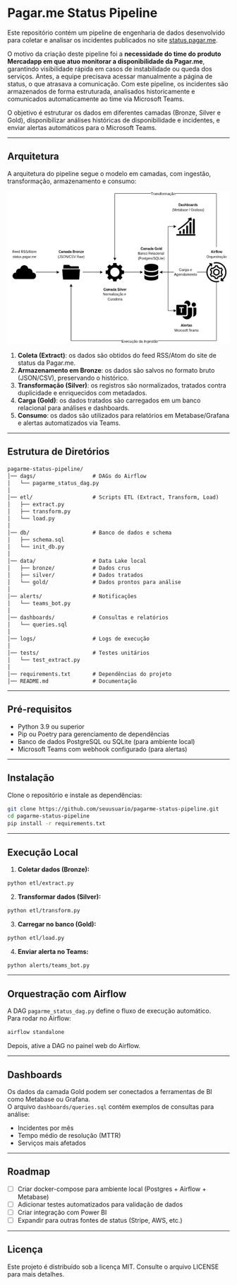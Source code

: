 # Pagar.me Status Pipeline

Este repositório contém um pipeline de engenharia de dados desenvolvido para coletar e analisar os incidentes publicados no site [status.pagar.me](https://status.pagar.me).  

O motivo da criação deste pipeline foi a **necessidade do time do produto Mercadapp em que atuo monitorar a disponibilidade da Pagar.me**, garantindo visibilidade rápida em casos de instabilidade ou queda dos serviços. Antes, a equipe precisava acessar manualmente a página de status, o que atrasava a comunicação. Com este pipeline, os incidentes são armazenados de forma estruturada, analisados historicamente e comunicados automaticamente ao time via Microsoft Teams.

O objetivo é estruturar os dados em diferentes camadas (Bronze, Silver e Gold), disponibilizar análises históricas de disponibilidade e incidentes, e enviar alertas automáticos para o Microsoft Teams.

---


## Arquitetura

A arquitetura do pipeline segue o modelo em camadas, com ingestão, transformação, armazenamento e consumo:

![Arquitetura do Pipeline](docs/arquitetura.png)

1. **Coleta (Extract)**: os dados são obtidos do feed RSS/Atom do site de status da Pagar.me.  
2. **Armazenamento em Bronze**: os dados são salvos no formato bruto (JSON/CSV), preservando o histórico.  
3. **Transformação (Silver)**: os registros são normalizados, tratados contra duplicidade e enriquecidos com metadados.  
4. **Carga (Gold)**: os dados tratados são carregados em um banco relacional para análises e dashboards.  
5. **Consumo**: os dados são utilizados para relatórios em Metabase/Grafana e alertas automatizados via Teams.

---

## Estrutura de Diretórios

```
pagarme-status-pipeline/
│── dags/                  # DAGs do Airflow
│   └── pagarme_status_dag.py
│
│── etl/                   # Scripts ETL (Extract, Transform, Load)
│   ├── extract.py
│   ├── transform.py
│   └── load.py
│
│── db/                    # Banco de dados e schema
│   ├── schema.sql
│   └── init_db.py
│
│── data/                  # Data Lake local
│   ├── bronze/            # Dados crus
│   ├── silver/            # Dados tratados
│   └── gold/              # Dados prontos para análise
│
│── alerts/                # Notificações
│   └── teams_bot.py
│
│── dashboards/            # Consultas e relatórios
│   └── queries.sql
│
│── logs/                  # Logs de execução
│
│── tests/                 # Testes unitários
│   └── test_extract.py
│
│── requirements.txt       # Dependências do projeto
│── README.md              # Documentação
```

---

## Pré-requisitos

- Python 3.9 ou superior  
- Pip ou Poetry para gerenciamento de dependências  
- Banco de dados PostgreSQL ou SQLite (para ambiente local)  
- Microsoft Teams com webhook configurado (para alertas)  

---

## Instalação

Clone o repositório e instale as dependências:

```bash
git clone https://github.com/seuusuario/pagarme-status-pipeline.git
cd pagarme-status-pipeline
pip install -r requirements.txt
```

---

## Execução Local

1. **Coletar dados (Bronze):**
```bash
python etl/extract.py
```

2. **Transformar dados (Silver):**
```bash
python etl/transform.py
```

3. **Carregar no banco (Gold):**
```bash
python etl/load.py
```

4. **Enviar alerta no Teams:**
```bash
python alerts/teams_bot.py
```

---

## Orquestração com Airflow

A DAG `pagarme_status_dag.py` define o fluxo de execução automático.  
Para rodar no Airflow:

```bash
airflow standalone
```

Depois, ative a DAG no painel web do Airflow.

---

## Dashboards

Os dados da camada Gold podem ser conectados a ferramentas de BI como Metabase ou Grafana.  
O arquivo `dashboards/queries.sql` contém exemplos de consultas para análise:

- Incidentes por mês  
- Tempo médio de resolução (MTTR)  
- Serviços mais afetados  

---

## Roadmap

- [ ] Criar docker-compose para ambiente local (Postgres + Airflow + Metabase)  
- [ ] Adicionar testes automatizados para validação de dados  
- [ ] Criar integração com Power BI  
- [ ] Expandir para outras fontes de status (Stripe, AWS, etc.)  

---

## Licença

Este projeto é distribuído sob a licença MIT. Consulte o arquivo LICENSE para mais detalhes.